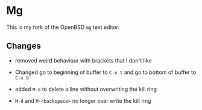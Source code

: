 # Mg

This is my fork of the OpenBSD `mg` text editor.

## Changes

- removed weird behaviour with brackets that I don't like

- Changed go to beginning of buffer to `C-x t` and go to bottom of buffer to `C-x b`

- added `M-o` to delete a line without overwriting the kill ring

- `M-d` and `M-<backspace>` no longer over write the kill ring


